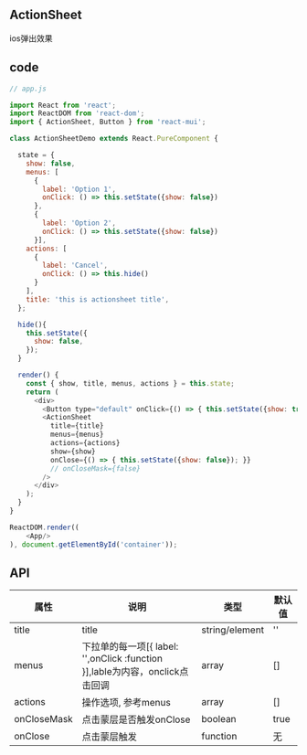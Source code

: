 ## ActionSheet

ios弹出效果

## code

```js
// app.js

import React from 'react';
import ReactDOM from 'react-dom';
import { ActionSheet, Button } from 'react-mui';

class ActionSheetDemo extends React.PureComponent {

  state = {
    show: false,
    menus: [
      {
        label: 'Option 1',
        onClick: () => this.setState({show: false})
      }, 
      {
        label: 'Option 2',
        onClick: () => this.setState({show: false})
      }],
    actions: [
      {
        label: 'Cancel',
        onClick: () => this.hide()
      }
    ],
    title: 'this is actionsheet title',
  };

  hide(){
    this.setState({
      show: false,
    });
  }

  render() {
    const { show, title, menus, actions } = this.state;
    return (
      <div>
        <Button type="default" onClick={() => { this.setState({show: true}); }}>ActionSheet</Button>
        <ActionSheet
          title={title}
          menus={menus}
          actions={actions}
          show={show}
          onClose={() => { this.setState({show: false}); }}
          // onCloseMask={false}
        />
      </div>
    );
  }
}

ReactDOM.render((
    <App/>
), document.getElementById('container'));

```

## API

属性 | 说明 | 类型 | 默认值
----|-----|------|------
| title    | title   |   string/element | '' |
| menus    | 下拉单的每一项[{ label: '',onClick :function }],lable为内容，onclick点击回调 | array | [] |
| actions   | 操作选项, 参考menus  | array |    []  |
| onCloseMask    | 点击蒙层是否触发onClose |   boolean  | true |
| onClose    | 点击蒙层触发 | function |   无  |
